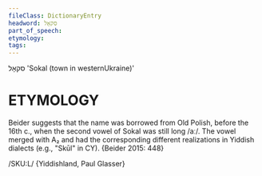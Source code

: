 ```yaml
---
fileClass: DictionaryEntry
headword: סקאָל
part_of_speech: 
etymology: 
tags: 
---
```

סקאָל
'Sokal (town in westernUkraine)'

ETYMOLOGY
===========
Beider suggests that the name was borrowed from Old Polish, before the 16th c., when the second vowel of Sokal was still long /aː/. The vowel merged with A₂ and had the corresponding different realizations in Yiddish dialects (e.g., "Skūl" in CY). 
{Beider 2015: 448}

/SKU:L/ {Yiddishland, Paul Glasser}